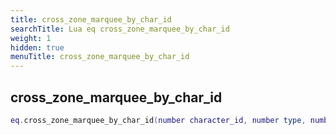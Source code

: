 ```yaml
---
title: cross_zone_marquee_by_char_id
searchTitle: Lua eq cross_zone_marquee_by_char_id
weight: 1
hidden: true
menuTitle: cross_zone_marquee_by_char_id
---
```

## cross_zone_marquee_by_char_id
```lua
eq.cross_zone_marquee_by_char_id(number character_id, number type, number priority, number fade_in, number fade_out, number duration, const char *message) -- void
```